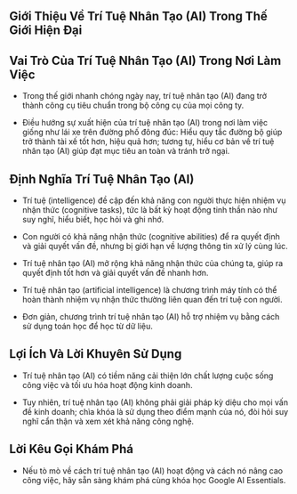 ## Giới Thiệu Về Trí Tuệ Nhân Tạo (AI) Trong Thế Giới Hiện Đại

## Vai Trò Của Trí Tuệ Nhân Tạo (AI) Trong Nơi Làm Việc

- Trong thế giới nhanh chóng ngày nay, trí tuệ nhân tạo (AI) đang trở thành công cụ tiêu chuẩn trong bộ công cụ của mọi công ty.
    
- Điều hướng sự xuất hiện của trí tuệ nhân tạo (AI) trong nơi làm việc giống như lái xe trên đường phố đông đúc: Hiểu quy tắc đường bộ giúp trở thành tài xế tốt hơn, hiệu quả hơn; tương tự, hiểu cơ bản về trí tuệ nhân tạo (AI) giúp đạt mục tiêu an toàn và tránh trở ngại.
    

## Định Nghĩa Trí Tuệ Nhân Tạo (AI)

- Trí tuệ (intelligence) đề cập đến khả năng con người thực hiện nhiệm vụ nhận thức (cognitive tasks), tức là bất kỳ hoạt động tinh thần nào như suy nghĩ, hiểu biết, học hỏi và ghi nhớ.
    
- Con người có khả năng nhận thức (cognitive abilities) để ra quyết định và giải quyết vấn đề, nhưng bị giới hạn về lượng thông tin xử lý cùng lúc.
    
- Trí tuệ nhân tạo (AI) mở rộng khả năng nhận thức của chúng ta, giúp ra quyết định tốt hơn và giải quyết vấn đề nhanh hơn.
    
- Trí tuệ nhân tạo (artificial intelligence) là chương trình máy tính có thể hoàn thành nhiệm vụ nhận thức thường liên quan đến trí tuệ con người.
    
- Đơn giản, chương trình trí tuệ nhân tạo (AI) hỗ trợ nhiệm vụ bằng cách sử dụng toán học để học từ dữ liệu.
    

## Lợi Ích Và Lời Khuyên Sử Dụng

- Trí tuệ nhân tạo (AI) có tiềm năng cải thiện lớn chất lượng cuộc sống công việc và tối ưu hóa hoạt động kinh doanh.
    
- Tuy nhiên, trí tuệ nhân tạo (AI) không phải giải pháp kỳ diệu cho mọi vấn đề kinh doanh; chìa khóa là sử dụng theo điểm mạnh của nó, đòi hỏi suy nghĩ cẩn thận và xem xét khả năng công nghệ.
    

## Lời Kêu Gọi Khám Phá

- Nếu tò mò về cách trí tuệ nhân tạo (AI) hoạt động và cách nó nâng cao công việc, hãy sẵn sàng khám phá cùng khóa học Google AI Essentials.